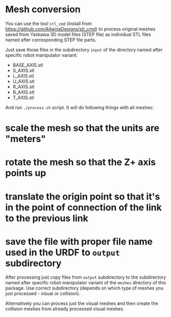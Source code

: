 # Mesh conversion

You can use the tool `stl_cmd` (install from https://github.com/AllwineDesigns/stl_cmd) to process
original meshes saved from Yaskawa 3D model files (STEP file) as individual STL files named after
corresponding STEP file parts.

Just save those files in the subdirectory `input` of the directory named after specific robot manipulator
variant:

* BASE_AXIS.stl
* S_AXIS.stl
* L_AXIS.stl
* U_AXIS.stl
* R_AXIS.stl
* B_AXIS.stl
* T_AXIS.stl

And run `./process.sh` script. It will do following things with all meshes:

# scale the mesh so that the units are "meters"
# rotate the mesh so that the Z+ axis points up
# translate the origin point so that it's in the point of connection of the link to the previous link
# save the file with proper file name used in the URDF to `output` subdirectory

After processing just copy files from `output` subdirectory to the subdirectory named after specific
robot manipulator variant of the `meshes` directory of this package. Use correct subdirectory
(depends on which type of meshes you just processed - visual or collision).

Alternatively you can process just the visual meshes and then create the collision meshes from already
processed visual meshes.
